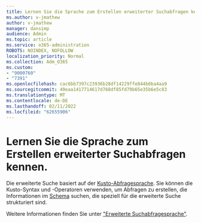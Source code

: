 ```yaml
---
title: Lernen Sie die Sprache zum Erstellen erweiterter Suchabfragen kennen.
ms.author: v-jmathew
author: v-jmathew
manager: dansimp
audience: Admin
ms.topic: article
ms.service: o365-administration
ROBOTS: NOINDEX, NOFOLLOW
localization_priority: Normal
ms.collection: Adm_O365
ms.custom:
- "9000760"
- "7391"
ms.openlocfilehash: cac6bb7397c23936b28df14229ffe844b6ba4aa9
ms.sourcegitcommit: 49eaa1417714617d768df85fd79b65e35b6e5c83
ms.translationtype: MT
ms.contentlocale: de-DE
ms.lasthandoff: 02/11/2022
ms.locfileid: "62655906"
---
```

# <a name="learn-the-language-for-creating-advanced-hunting-queries"></a>Lernen Sie die Sprache zum Erstellen erweiterter Suchabfragen kennen.

Die erweiterte Suche basiert auf der [Kusto-Abfragesprache](https://go.microsoft.com/fwlink/?linkid=2144620). Sie können die Kusto-Syntax und -Operatoren verwenden, um Abfragen zu erstellen, die Informationen im [Schema](https://go.microsoft.com/fwlink/?linkid=2144621) suchen, die speziell für die erweiterte Suche strukturiert sind.

Weitere Informationen finden Sie unter ["Erweiterte Suchabfragesprache"](https://go.microsoft.com/fwlink/?linkid=2144518).
